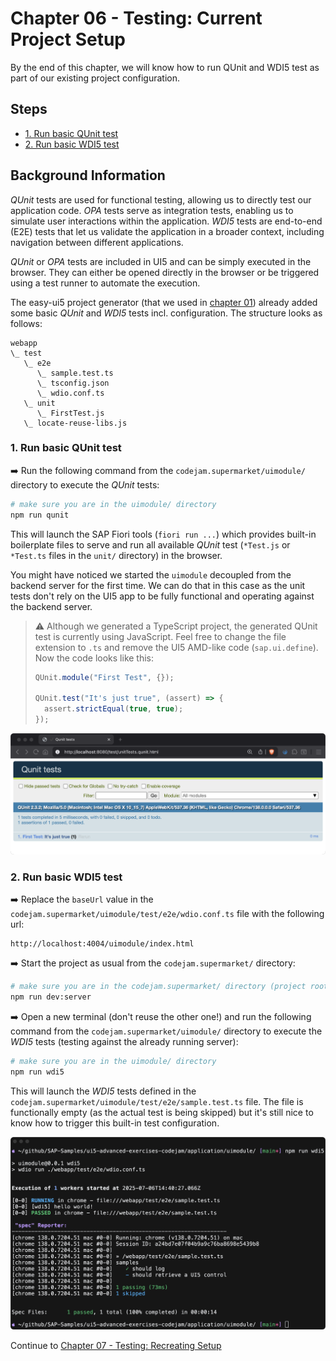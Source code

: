 # Chapter 06 - Testing: Current Project Setup

By the end of this chapter, we will know how to run QUnit and WDI5 test as part of our existing project configuration.

## Steps

- [1. Run basic QUnit test](#1-run-basic-qunit-test)<br>
- [2. Run basic WDI5 test](#2-run-basic-wdi5-test)<br>

## Background Information

*QUnit* tests are used for functional testing, allowing us to directly test our application code. *OPA* tests serve as integration tests, enabling us to simulate user interactions within the application. *WDI5* tests are end-to-end (E2E) tests that let us validate the application in a broader context, including navigation between different applications.

*QUnit* or *OPA* tests are included in UI5 and can be simply executed in the browser. They can either be opened directly in the browser or be triggered using a test runner to automate the execution.

The easy-ui5 project generator (that we used in [chapter 01](/chapters/01-generating-full-stack-project)) already added some basic *QUnit* and *WDI5* tests incl. configuration. The structure looks as follows:

```text
webapp
\_ test
   \_ e2e
      \_ sample.test.ts
      \_ tsconfig.json
      \_ wdio.conf.ts
   \_ unit
      \_ FirstTest.js
   \_ locate-reuse-libs.js
```

### 1. Run basic QUnit test

➡️ Run the following command from the `codejam.supermarket/uimodule/` directory to execute the *QUnit* tests:

```sh
# make sure you are in the uimodule/ directory
npm run qunit
```

This will launch the SAP Fiori tools (`fiori run ...`) which provides built-in boilerplate files to serve and run all available *QUnit* test (`*Test.js` or `*Test.ts` files in the `unit/` directory) in the browser.

You might have noticed we started the `uimodule` decoupled from the backend server for the first time. We can do that in this case as the unit tests don't rely on the UI5 app to be fully functional and operating against the backend server.

>⚠ Although we generated a TypeScript project, the generated QUnit test is currently using JavaScript. Feel free to change the file extension to `.ts` and remove the UI5 AMD-like code (`sap.ui.define`). Now the code looks like this:
>
>```ts
>QUnit.module("First Test", {});
>
>QUnit.test("It's just true", (assert) => {
>	assert.strictEqual(true, true);
>});
>```

![first qunit test](first-qunit-test.png)

### 2. Run basic WDI5 test

➡️ Replace the `baseUrl` value in the `codejam.supermarket/uimodule/test/e2e/wdio.conf.ts` file with the following url:

```text
http://localhost:4004/uimodule/index.html
```

➡️ Start the project as usual from the `codejam.supermarket/` directory:

```sh
# make sure you are in the codejam.supermarket/ directory (project root)
npm run dev:server
```

➡️ Open a new terminal (don't reuse the other one!) and run the following command from the `codejam.supermarket/uimodule/` directory to execute the *WDI5* tests (testing against the already running server):

```sh
# make sure you are in the uimodule/ directory
npm run wdi5
```

This will launch the *WDI5* tests defined in the `codejam.supermarket/uimodule/test/e2e/sample.test.ts` file. The file is functionally empty (as the actual test is being skipped) but it's still nice to know how to trigger this built-in test configuration.

![wdi5 result](wdi5-result.png)

Continue to [Chapter 07 - Testing: Recreating Setup](/chapters/07-testing-recreating-setup/)
